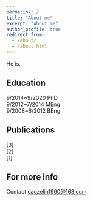 ```yaml
---
permalink: /
title: "About me"
excerpt: "About me"
author_profile: true
redirect_from: 
  - /about/
  - /about.html
---
```


He is.

Education
------
9/2014~9/2020 PhD  
9/2012~7/2014 MEng   
9/2008~6/2012 BEng   

Publications
------
[3]  
[2]  
[1]  

For more info
------
Contact caozelin1990@163.com
